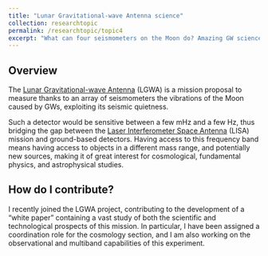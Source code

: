 ```yaml
---
title: "Lunar Gravitational-wave Antenna science"
collection: researchtopic
permalink: /researchtopic/topic4
excerpt: "What can four seismometers on the Moon do? Amazing GW science!"
---
```


## Overview
The <a href="http://lgwa.unicam.it" target="_blank" rel="noopener">Lunar Gravitational-wave Antenna</a> (LGWA) is a mission proposal to measure thanks to an array of seismometers the vibrations of the Moon caused by GWs, exploiting its seismic quietness. 

Such a detector would be sensitive between a few mHz and a few Hz, thus bridging the gap between the <a href="https://www.elisascience.org" target="_blank" rel="noopener">Laser Interferometer Space Antenna</a> (LISA) mission and ground-based detectors. Having access to this frequency band means having access to objects in a different mass range, and potentially new sources, making it of great interest for cosmological, fundamental physics, and astrophysical studies.

## How do I contribute?

I recently joined the LGWA project, contributing to the development of a “white paper” containing a vast study of both the scientific and technological prospects of this mission. In particular, I have been assigned a coordination role for the cosmology section, and I am also working on the observational and multiband capabilities of this experiment.

